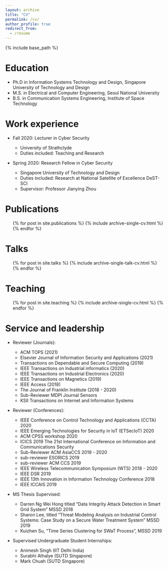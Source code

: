 ```yaml
---
layout: archive
title: "CV"
permalink: /cv/
author_profile: true
redirect_from:
  - /resume
---
```


{% include base_path %}

Education
======

* Ph.D in Information Systems Technology and Design, Singapore University of Technology and Design
* M.S. in Electrical and Computer Engineering, Seoul National University
* B.S. in Communication Systems Engineering, Institute of Space Technology


Work experience
======
* Fall 2020: Lecturer in Cyber Security
  * University of Strathclyde
  * Duties included: Teaching and Research

* Spring 2020: Research Fellow in Cyber Security
  * Singapore University of Technology and Design 
  * Duties included: Research at National Satellite of Excellence DeST-SCI
  * Supervisor: Professor Jianying Zhou
  

Publications
======
  <ul>{% for post in site.publications %}
    {% include archive-single-cv.html %}
  {% endfor %}</ul>
  
Talks
======
  <ul>{% for post in site.talks %}
    {% include archive-single-talk-cv.html %}
  {% endfor %}</ul>
  
Teaching
======
  <ul>{% for post in site.teaching %}
    {% include archive-single-cv.html %}
  {% endfor %}</ul>
  
Service and leadership
======
* Reviewer (Journals):
  * ACM TOPS (2021)
  * Elsevier Journal of Information Security and Applications (2021)
  * Transactions on Dependable and Secure Computing (2019)
  * IEEE Transactions on Industrial informatics (2020) 
  * IEEE Transactions on Industrial Electronics (2020)
  * IEEE Transactions on Magnetics (2019)
  * IEEE Access (2018)
  * The Journal of Franklin Institute (2018 - 2020)
  * Sub-Reviewer MDPI Journal Sensors
  * KSII Transactions on Internet and Information Systems

* Reviewer (Conferences):
  * IEEE Conference on Control Technology and Applications (CCTA) 2020
  * IEEE Emerging Technologies for Security in IoT (ETSecIoT) 2020 
  * ACM CPSS workshop 2020
  * ICICS 2019 The 21st International Conference on Information and Communications Security
  * Sub-Reviewer ACM AsiaCCS 2019 - 2020
  * sub-reviewer ESORICS 2019
  * sub-reviewer ACM CCS 2019
  * IEEE Wireless Telecommunication Symposium (WTS) 2018 - 2020
  * IEEE DSR 2019
  * IEEE 13th Innovation in Information Technology Conference 2018
  * IEEE ICCAIS 2019

* MS Thesis Supervised:
  * Darren Ng Wei Hong titled “Data Integrity Attack Detection in Smart Grid System” MSSD 2018
  * Sharon Lee, titled “Threat Modeling Analysis on Industrial Control Systems: Case Study on a Secure Water Treatment System” MSSD 2019
  * Kuizhen Su, “Time Series Clustering for SWaT Process”, MSSD 2019

* Supervised Undergraduate Student Internships:
  * Animesh Singh (IIT Delhi India)
  * Surabhi Athalye (SUTD Singapore)
  * Mark Chuah (SUTD Singapore)



